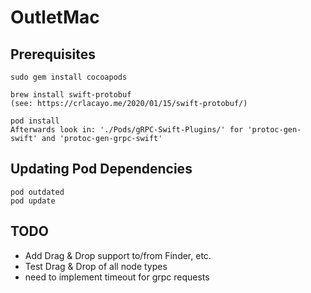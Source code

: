 # OutletMac

## Prerequisites

	sudo gem install cocoapods

	brew install swift-protobuf
	(see: https://crlacayo.me/2020/01/15/swift-protobuf/)

	pod install
	Afterwards look in: './Pods/gRPC-Swift-Plugins/' for 'protoc-gen-swift' and 'protoc-gen-grpc-swift'

## Updating Pod Dependencies
	pod outdated
	pod update

## TODO
- Add Drag & Drop support to/from Finder, etc.
- Test Drag & Drop of all node types
- need to implement timeout for grpc requests
